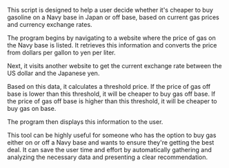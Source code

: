This script is designed to help a user decide whether it's cheaper to buy gasoline on a Navy base in Japan or off base, based on current gas prices and currency exchange rates.

The program begins by navigating to a website where the price of gas on the Navy base is listed. It retrieves this information and converts the price from dollars per gallon to yen per liter.

Next, it visits another website to get the current exchange rate between the US dollar and the Japanese yen.

Based on this data, it calculates a threshold price. If the price of gas off base is lower than this threshold, it will be cheaper to buy gas off base. If the price of gas off base is higher than this threshold, it will be cheaper to buy gas on base.

The program then displays this information to the user.

This tool can be highly useful for someone who has the option to buy gas either on or off a Navy base and wants to ensure they're getting the best deal. It can save the user time and effort by automatically gathering and analyzing the necessary data and presenting a clear recommendation.
